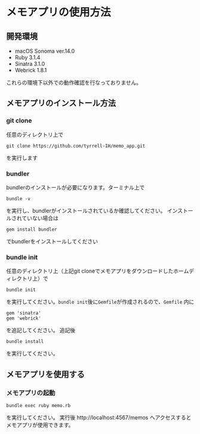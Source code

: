 # メモアプリの使用方法
## 開発環境
- macOS Sonoma ver.14.0
- Ruby 3.1.4
- Sinatra 3.1.0
- Webrick 1.8.1

これらの環境下以外での動作確認を行なっておりません。

## メモアプリのインストール方法
### git clone
任意のディレクトリ上で
```
git clone https://github.com/tyrrell-IH/memo_app.git
```
を実行します
### bundler
bundlerのインストールが必要になります。ターミナル上で
```
bundle -v
```
を実行し、bundlerがインストールされているか確認してください。
インストールされていない場合は
```
gem install bundler
```
でbundlerをインストールしてください
### bundle init
任意のディレクトリ上（上記git cloneでメモアプリをダウンロードしたホームディレクトリ上）で
```
bundle init
```
を実行してください。`bundle init`後に`Gemfile`が作成されるので、`Gemfile` 内に
```
gem 'sinatra'
gem 'webrick'
```
を追記してください。
追記後
```
bundle install
```
を実行してください。
## メモアプリを使用する
### メモアプリの起動
```
bundle exec ruby memo.rb
```
を実行してください。
実行後
http://localhost:4567/memos
へアクセスするとメモアプリが使用できます。

